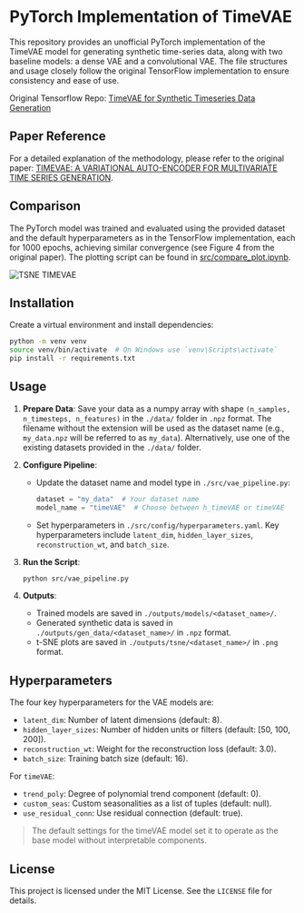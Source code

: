 # PyTorch Implementation of TimeVAE

This repository provides an unofficial PyTorch implementation of the TimeVAE model for generating synthetic time-series data, along with two baseline models: a dense VAE and a convolutional VAE. The file structures and usage closely follow the original TensorFlow implementation to ensure consistency and ease of use.

Original Tensorflow Repo: [TimeVAE for Synthetic Timeseries Data Generation](https://github.com/abudesai/timeVAE)

## Paper Reference

For a detailed explanation of the methodology, please refer to the original paper: [TIMEVAE: A VARIATIONAL AUTO-ENCODER FOR MULTIVARIATE TIME SERIES GENERATION](https://arxiv.org/abs/2111.08095).

## Comparison 

The PyTorch model was trained and evaluated using the provided dataset and the default hyperparameters as in the TensorFlow implementation, each for 1000 epochs, achieving similar convergence (see Figure 4 from the original paper). The plotting script can be found in [src/compare_plot.ipynb](https://github.com/wangyz1999/timeVAE-pytorch/blob/main/src/compare_plot.ipynb).

![TSNE TIMEVAE](https://github.com/user-attachments/assets/887a776c-7df6-46f4-9a16-301eb6021967)


## Installation

Create a virtual environment and install dependencies:

```bash
python -m venv venv
source venv/bin/activate  # On Windows use `venv\Scripts\activate`
pip install -r requirements.txt
```

## Usage

1. **Prepare Data**: Save your data as a numpy array with shape `(n_samples, n_timesteps, n_features)` in the `./data/` folder in `.npz` format. The filename without the extension will be used as the dataset name (e.g., `my_data.npz` will be referred to as `my_data`). Alternatively, use one of the existing datasets provided in the `./data/` folder.

2. **Configure Pipeline**:

   - Update the dataset name and model type in `./src/vae_pipeline.py`:
     ```python
     dataset = "my_data"  # Your dataset name
     model_name = "timeVAE"  # Choose between h_timeVAE or timeVAE
     ```
   - Set hyperparameters in `./src/config/hyperparameters.yaml`. Key hyperparameters include `latent_dim`, `hidden_layer_sizes`, `reconstruction_wt`, and `batch_size`.

3. **Run the Script**:

   ```bash
   python src/vae_pipeline.py
   ```

4. **Outputs**:
   - Trained models are saved in `./outputs/models/<dataset_name>/`.
   - Generated synthetic data is saved in `./outputs/gen_data/<dataset_name>/` in `.npz` format.
   - t-SNE plots are saved in `./outputs/tsne/<dataset_name>/` in `.png` format.

## Hyperparameters

The four key hyperparameters for the VAE models are:

- `latent_dim`: Number of latent dimensions (default: 8).
- `hidden_layer_sizes`: Number of hidden units or filters (default: [50, 100, 200]).
- `reconstruction_wt`: Weight for the reconstruction loss (default: 3.0).
- `batch_size`: Training batch size (default: 16).

For `timeVAE`:

- `trend_poly`: Degree of polynomial trend component (default: 0).
- `custom_seas`: Custom seasonalities as a list of tuples (default: null).
- `use_residual_conn`: Use residual connection (default: true).

> The default settings for the timeVAE model set it to operate as the base model without interpretable components.

## License

This project is licensed under the MIT License. See the `LICENSE` file for details.
